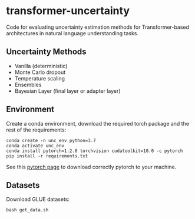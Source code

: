 # transformer-uncertainty
Code for evaluating uncertainty estimation methods for Transformer-based architectures in natural language understanding tasks.

## Uncertainty Methods
* Vanilla (deterministic)
* Monte Carlo dropout
* Temperature scaling
* Ensembles
* Bayesian Layer (final layer or adapter layer)

## Environment
Create a conda environment, download the required torch package and the rest of the requirements:
```
conda create -n unc_env python=3.7
conda activate unc_env
conda install pytorch=1.2.0 torchvision cudatoolkit=10.0 -c pytorch
pip install -r requirements.txt
```
See this [pytorch page](https://pytorch.org/get-started/previous-versions/) to download correctly pytorch to your machine.

## Datasets
Download GLUE datasets:
```
bash get_data.sh
```
